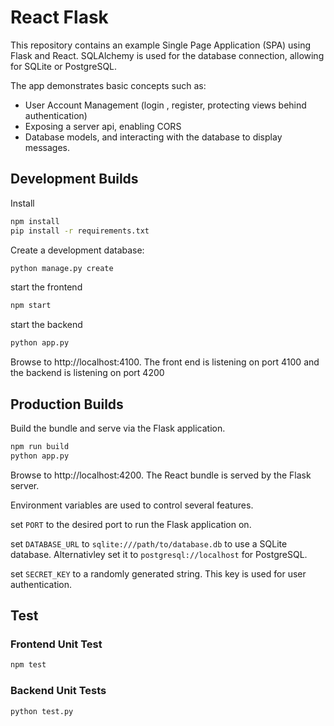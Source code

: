 

# React Flask

This repository contains an example Single Page Application (SPA) using Flask and React. SQLAlchemy is used for the database connection, allowing for SQLite or PostgreSQL.

The app demonstrates basic concepts such as:
* User Account Management (login , register, protecting views behind authentication)
* Exposing a server api, enabling CORS
* Database models, and interacting with the database to display messages.


## Development Builds

Install
```bash
npm install
pip install -r requirements.txt
```

Create a development database:
```bash
python manage.py create
```

start the frontend
```bash
npm start
```

start the backend
```bash
python app.py
```
Browse to http://localhost:4100. The front end is listening on port 4100 and the backend is listening on port 4200


## Production Builds

Build the bundle and serve via the Flask application.
```bash
npm run build
python app.py
```

Browse to http://localhost:4200. The React bundle is served by the Flask server.

Environment variables are used to control several features.

set `PORT` to the desired port to run the Flask application on.

set `DATABASE_URL` to `sqlite:///path/to/database.db` to use a SQLite database. Alternativley set it to `postgresql://localhost` for PostgreSQL.

set `SECRET_KEY` to a randomly generated string. This key is used for user authentication.


## Test

### Frontend Unit Test
```bash
npm test
```

### Backend Unit Tests
```bash
python test.py
```


